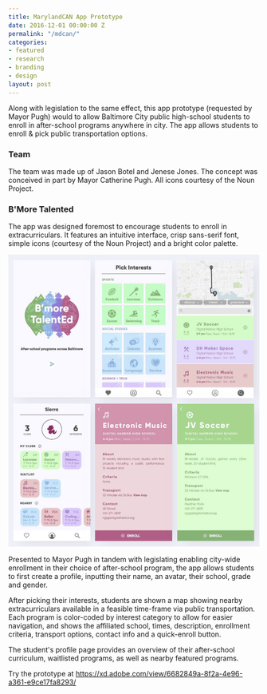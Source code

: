 ```yaml
---
title: MarylandCAN App Prototype
date: 2016-12-01 00:00:00 Z
permalink: "/mdcan/"
categories:
- featured
- research
- branding
- design
layout: post
---
```


Along with legislation to the same effect, this app prototype (requested by Mayor Pugh) would to allow Baltimore City public high-school students to enroll in after-school programs anywhere in city. The app allows students to enroll & pick public transportation options.

### Team

The team was made up of Jason Botel and Jenese Jones. The concept was conceived in part by Mayor Catherine Pugh. All icons courtesy of the Noun Project.

### B'More Talented

The app was designed foremost to encourage students to enroll in extracurriculars. It features an intuitive interface, crisp sans-serif font, simple icons (courtesy of the Noun Project) and a bright color palette.

![MarylandCAN App Prototype](/img/mdcan_app.jpg)

Presented to Mayor Pugh in tandem with legislating enabling city-wide enrollment in their choice of after-school program, the app allows students to first create a profile, inputting their name, an avatar, their school, grade and gender.

After picking their interests, students are shown a map showing nearby extracurriculars available in a feasible time-frame via public transportation. Each program is color-coded by interest category to allow for easier navigation, and shows the affiliated school, times, description, enrollment criteria, transport options, contact info and a quick-enroll button.

The student's profile page provides an overview of their after-school curriculum, waitlisted programs, as well as nearby featured programs.

Try the prototype at https://xd.adobe.com/view/6682849a-8f2a-4e96-a361-e9ce17fa8293/
